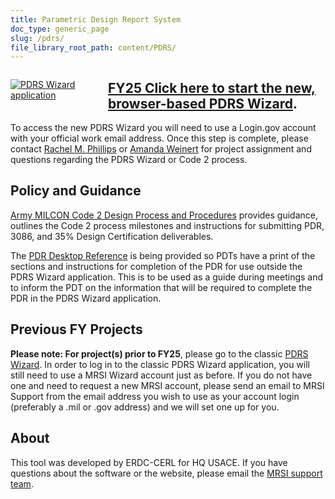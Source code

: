 ```yaml
---
title: Parametric Design Report System
doc_type: generic_page
slug: /pdrs/
file_library_root_path: content/PDRS/
---
```


<div>
  <div style="width: 128px; float: left; margin: 1em 2em 1em 0;">
    <a href="https://wizards.mrsi.erdc.dren.mil/"><img src="/admin/images/uploads/mbp-wizard-256x256.png" alt="PDRS Wizard application"/></a>
  </div>
</div>

## [FY25 Click here to start the new, browser-based PDRS Wizard](https://wizards.mrsi.erdc.dren.mil/).

To access the new PDRS Wizard you will need to use a Login.gov account with your official work email address. Once this step is complete, please contact [Rachel M. Phillips](mailto:rachel.m.phillips@usace.army.mil) or [Amanda Weinert](mailto:amanda.h.weinert@usace.army.mil) for project assignment and questions regarding the PDRS Wizard or Code 2 process.

## Policy and Guidance

[Army MILCON Code 2 Design Process and Procedures](https://rfpwizard.mrsi.erdc.dren.mil/MRSI/content/PDRS/Policy/FY25%20Guidance%20and%20Templates/1_Instructions%20for%20FY25%20Army%20MILCON%20Code%202.pdf) provides guidance, outlines the Code 2 process milestones and instructions for submitting PDR, 3086, and 35% Design Certification deliverables.

The [PDR Desktop Reference](https://rfpwizard.mrsi.erdc.dren.mil/MRSI/content/PDRS/Policy/FY25%20Guidance%20and%20Templates/FY25%20PDR%20Desktop%20Reference.pdf) is being provided so PDTs have a print of the sections and instructions for completion of the PDR for use outside the PDRS Wizard application. This is to be used as a guide during meetings and to inform the PDT on the information that will be required to complete the PDR in the PDRS Wizard application.

## Previous FY Projects

**Please note: For project(s) prior to FY25**, please go to the classic [PDRS Wizard](https://rfpwizard.mrsi.erdc.dren.mil/wizards/pdrsw/Client/WizardApplication.application). In order to log in to the classic PDRS Wizard application, you will still need to use a MRSI Wizard account just as before. If you do not have one and need to request a new MRSI account, please send an email to MRSI Support from the email address you wish to use as your account login (preferably a .mil or .gov address) and we will set one up for you.

## About

This tool was developed by ERDC-CERL for HQ USACE. If you have questions about the software or the website, please email the [MRSI support team](mailto:mrsi_support@usace.army.mil).
